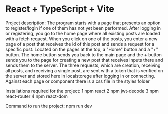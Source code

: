 # React + TypeScript + Vite

Project description: The program starts with a page that presents an option to register/login if one of them has not yet been performed.
After logging in or registering, you go to the home page where all existing posts are loaded with a fetch request. When you click on one of the posts, you enter a new page of a post that receives the id of this post and sends a request for a specific post.
Located on the pages at the top, a "Home" button and a "+" button. The home button sends you back to the main page and the + button sends you to the page for creating a new post that receives inputs there and sends them to the server.
The three requests, which are creation, receiving all posts, and receiving a single post, are sent with a token that is verified on the server and stored here in localstorege after logging in or connecting.
Against each page or component there is a css file in the styles folder


Installations required for the project:
1 npm react
2 npm jwt-decode
3 npm react-router
4 npm react-dom


Command to run the project:
npm run dev